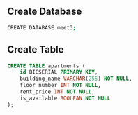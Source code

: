 ## Create Database

```bash
CREATE DATABASE meet3;
```

## Create Table

```sql
CREATE TABLE apartments (
    id BIGSERIAL PRIMARY KEY,
    building_name VARCHAR(255) NOT NULL,
    floor_number INT NOT NULL,
    rent_price INT NOT NULL,
    is_available BOOLEAN NOT NULL
);
```
